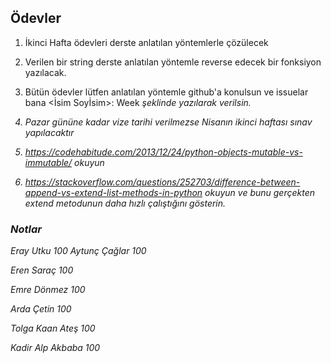 ## Ödevler
1. İkinci Hafta ödevleri derste anlatılan yöntemlerle çözülecek</p>
2. Verilen bir string derste anlatılan yöntemle reverse edecek bir fonksiyon yazılacak.</p>
3. Bütün ödevler lütfen anlatılan yöntemle github'a konulsun ve issuelar bana <İsim Soyİsim>: Week<i> şeklinde yazılarak verilsin.</p>
4. Pazar gününe kadar vize tarihi verilmezse Nisanın ikinci haftası sınav yapılacaktır </p>
5. https://codehabitude.com/2013/12/24/python-objects-mutable-vs-immutable/ okuyun </p>
6. https://stackoverflow.com/questions/252703/difference-between-append-vs-extend-list-methods-in-python okuyun ve bunu gerçekten extend metodunun daha hızlı çalıştığını gösterin.

### Notlar
Eray Utku 100
Aytunç Çağlar 100 </p>
Eren Saraç 100 </p>
Emre Dönmez 100 </p>
Arda Çetin 100 </p>
Tolga Kaan Ateş 100 </p>
Kadir Alp Akbaba 100<br />
